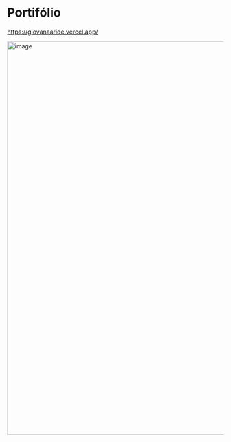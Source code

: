 ﻿# Portifólio
https://giovanaaride.vercel.app/

<img width="2535" height="913" alt="image" src="https://github.com/user-attachments/assets/944b771e-1e5f-410f-97b3-edc7decac4eb" />
